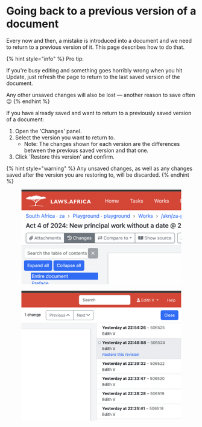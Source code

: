 # Going back to a previous version of a document

Every now and then, a mistake is introduced into a document and we need to return to a previous version of it. This page describes how to do that.

{% hint style="info" %}
Pro tip:

If you're busy editing and something goes horribly wrong when you hit Update, just refresh the page to return to the last saved version of the document.&#x20;

Any other unsaved changes will also be lost — another reason to save often 😉
{% endhint %}

If you have already saved and want to return to a previously saved version of a document:

1. Open the 'Changes' panel.
2. Select the version you want to return to.&#x20;
   * Note: The changes shown for each version are the differences between the previous saved version and that one.
3. Click 'Restore this version' and confirm.

{% hint style="warning" %}
Any unsaved changes, as well as any changes saved after the version you are restoring to, will be discarded.
{% endhint %}

<figure><img src="../.gitbook/assets/image (1) (2).png" alt=""><figcaption></figcaption></figure>

<figure><img src="../.gitbook/assets/image (1) (2) (1).png" alt=""><figcaption></figcaption></figure>
